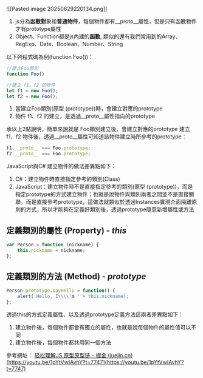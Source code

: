 ![[Pasted image 20250629220134.png]]

1. js分為**函數對**象和**普通物件**，每個物件都有__proto__屬性，但是只有函數物件才有prototype屬性
2. Object、Function都是js內建的**函數**, 類似的還有我們常用到的Array、RegExp、Date、Boolean、Number、String

以下列程式碼為例(function Foo())：
```javascript
//建立Foo類別
function Foo()

//建立 f1、f2 的物件
let f1 = new Foo();
let f2 = new Foo();
```

1. 當建立Foo類別(原型 (prototype))時，會建立對應的prototype
2. 物件 f1、f2 的建立，是透過__proto__屬性指向的prototype

承以上2點說明，簡單來說就是 Foo類別建立後，會建立對應的prototype 建立f1、f2 物件後，透過__proto__屬性可知道該物件建立時所參考的prototype：
```javascript
f1.__proto__ === Foo.prototype;
f2.__proto__ === Foo.prototype;
```

JavaScript與C# 建立物件的做法差異點如下：
1. C#：建立物件時直接指定參考的類別(Class)
2. JavaScript：建立物件時不是直接指定參考的類別(原型 (prototype))，而是指定prototype的方式建立物件；也就是說物件與類別兩者之間並不是直接關聯，而是直接參考prototype，這做法就類似於透過Instances實現介面隔離原則的方式，所以才能夠在定義好類別後，透過prototype隨意新增屬性或方法

## 定義類別的屬性 (Property) - _this_
```javascript
var Person = function (nickname) {
    this.nickname = nickname;
};
```
## 定義類別的方法 (Method) - _prototype_

```javascript
Person.prototype.sayHello = function() {
    alert('Hello, I\\\\'m ' + this.nickname);
};
```

透過this的方式定義屬性、以及透過prototype定義方法這兩者差異點如下：
1. 建立物件後，每個物件都會有獨立的屬性，也就是說每個物件的屬性值可以不同
2. 建立物件後，每個物件都共用同一個方法

參考網址： [轻松理解JS 原型原型链 - 掘金 (juejin.cn)](https://juejin.cn/post/6844903989088092174)[https://youtu.be/1pYtVwIAvhY?t=7747](https://youtu.be/1pYtVwIAvhY?t=7747)
